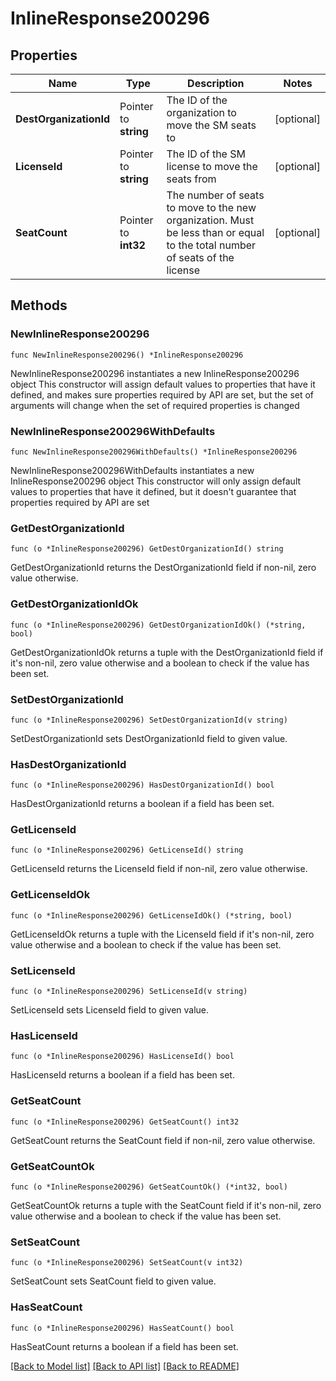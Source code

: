 # InlineResponse200296

## Properties

Name | Type | Description | Notes
------------ | ------------- | ------------- | -------------
**DestOrganizationId** | Pointer to **string** | The ID of the organization to move the SM seats to | [optional] 
**LicenseId** | Pointer to **string** | The ID of the SM license to move the seats from | [optional] 
**SeatCount** | Pointer to **int32** | The number of seats to move to the new organization. Must be less than or equal to the total number of seats of the license | [optional] 

## Methods

### NewInlineResponse200296

`func NewInlineResponse200296() *InlineResponse200296`

NewInlineResponse200296 instantiates a new InlineResponse200296 object
This constructor will assign default values to properties that have it defined,
and makes sure properties required by API are set, but the set of arguments
will change when the set of required properties is changed

### NewInlineResponse200296WithDefaults

`func NewInlineResponse200296WithDefaults() *InlineResponse200296`

NewInlineResponse200296WithDefaults instantiates a new InlineResponse200296 object
This constructor will only assign default values to properties that have it defined,
but it doesn't guarantee that properties required by API are set

### GetDestOrganizationId

`func (o *InlineResponse200296) GetDestOrganizationId() string`

GetDestOrganizationId returns the DestOrganizationId field if non-nil, zero value otherwise.

### GetDestOrganizationIdOk

`func (o *InlineResponse200296) GetDestOrganizationIdOk() (*string, bool)`

GetDestOrganizationIdOk returns a tuple with the DestOrganizationId field if it's non-nil, zero value otherwise
and a boolean to check if the value has been set.

### SetDestOrganizationId

`func (o *InlineResponse200296) SetDestOrganizationId(v string)`

SetDestOrganizationId sets DestOrganizationId field to given value.

### HasDestOrganizationId

`func (o *InlineResponse200296) HasDestOrganizationId() bool`

HasDestOrganizationId returns a boolean if a field has been set.

### GetLicenseId

`func (o *InlineResponse200296) GetLicenseId() string`

GetLicenseId returns the LicenseId field if non-nil, zero value otherwise.

### GetLicenseIdOk

`func (o *InlineResponse200296) GetLicenseIdOk() (*string, bool)`

GetLicenseIdOk returns a tuple with the LicenseId field if it's non-nil, zero value otherwise
and a boolean to check if the value has been set.

### SetLicenseId

`func (o *InlineResponse200296) SetLicenseId(v string)`

SetLicenseId sets LicenseId field to given value.

### HasLicenseId

`func (o *InlineResponse200296) HasLicenseId() bool`

HasLicenseId returns a boolean if a field has been set.

### GetSeatCount

`func (o *InlineResponse200296) GetSeatCount() int32`

GetSeatCount returns the SeatCount field if non-nil, zero value otherwise.

### GetSeatCountOk

`func (o *InlineResponse200296) GetSeatCountOk() (*int32, bool)`

GetSeatCountOk returns a tuple with the SeatCount field if it's non-nil, zero value otherwise
and a boolean to check if the value has been set.

### SetSeatCount

`func (o *InlineResponse200296) SetSeatCount(v int32)`

SetSeatCount sets SeatCount field to given value.

### HasSeatCount

`func (o *InlineResponse200296) HasSeatCount() bool`

HasSeatCount returns a boolean if a field has been set.


[[Back to Model list]](../README.md#documentation-for-models) [[Back to API list]](../README.md#documentation-for-api-endpoints) [[Back to README]](../README.md)


